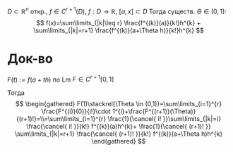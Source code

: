 $D\subset \mathbb{R}^{n}$ откр., $f \in C^{r+1}(D),\ f:D\to \mathbb{R},\ [a,x]\subset D$
Тогда существ. $\Theta \in (0, 1)$: 
$$
f(x)=\sum\limits_{|k|\leq r} \frac{f^{(k)}(a)}{k!}h^{k} + \sum\limits_{|k|=r+1} \frac{f^{(k)}(a+\Theta h)}{k!}h^{k}
$$
# Док-во

$F(t):=f(a+th)$ по Lm $F \in C^{r+1}[0, 1]$

Тогда 
$$
\begin{gathered}
F(1)\stackrel{\Theta \in (0,1)}=\sum\limits_{i=1}^{r} \frac{F^{(i)}(0)}{i!}\cdot 1^{i}+\frac{F^{(r+1)}(\Theta)}{(r+1)!}=\\=\sum\limits_{i=1}^{r} \frac{1}{\cancel{ i! }}\sum\limits_{|k|=i} \frac{\cancel{ i! }}{k!} f^{(k)}(a)h^{k}+ \frac{1}{\cancel{ (r+1)! }} \sum\limits_{|k|=r+1} \frac{\cancel{ (r+1)! }}{k!} f^{(k)}(a+\Theta h)h^{k} 
\end{gathered}
$$

